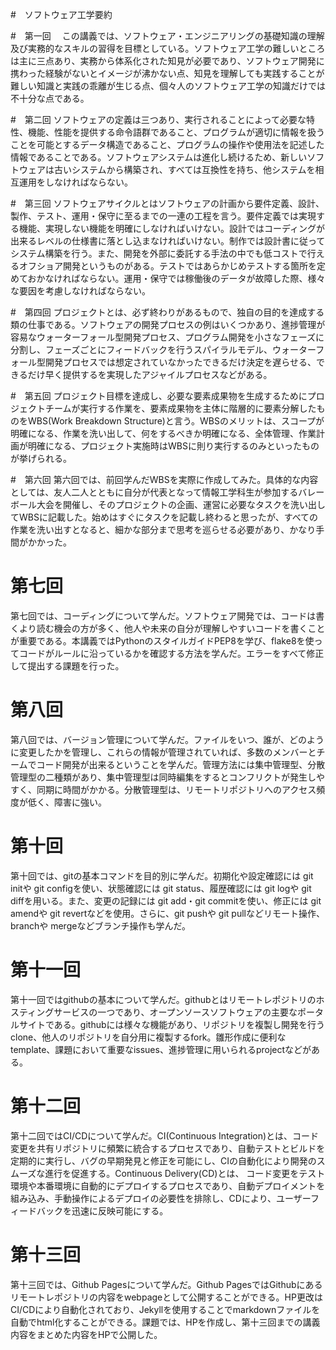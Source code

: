 #　ソフトウェア工学要約

#　第一回
　この講義では、ソフトウェア・エンジニアリングの基礎知識の理解及び実務的なスキルの習得を目標としている。ソフトウェア工学の難しいところは主に三点あり、実務から体系化された知見が必要であり、ソフトウェア開発に携わった経験がないとイメージが沸かない点、知見を理解しても実践することが難しい知識と実践の乖離が生じる点、個々人のソフトウェア工学の知識だけでは不十分な点である。

#　第二回
ソフトウェアの定義は三つあり、実行されることによって必要な特性、機能、性能を提供する命令語群であること、プログラムが適切に情報を扱うことを可能とするデータ構造であること、プログラムの操作や使用法を記述した情報であることである。ソフトウェアシステムは進化し続けるため、新しいソフトウェアは古いシステムから構築され、すべては互換性を持ち、他システムを相互運用をしなければならない。

#　第三回
ソフトウェアサイクルとはソフトウェアの計画から要件定義、設計、製作、テスト、運用・保守に至るまでの一連の工程を言う。要件定義では実現する機能、実現しない機能を明確にしなければいけない。設計ではコーディングが出来るレベルの仕様書に落とし込まなければいけない。制作では設計書に従ってシステム構築を行う。また、開発を外部に委託する手法の中でも低コストで行えるオフショア開発というものがある。テストではあらかじめテストする箇所を定めておかなければならない。運用・保守では稼働後のデータが故障した際、様々な要因を考慮しなければならない。

#　第四回
プロジェクトとは、必ず終わりがあるもので、独自の目的を達成する類の仕事である。ソフトウェアの開発プロセスの例はいくつかあり、進捗管理が容易なウォーターフォール型開発プロセス、プログラム開発を小さなフェーズに分割し、フェーズごとにフィードバックを行うスパイラルモデル、ウォーターフォール型開発プロセスでは想定されていなかったできるだけ決定を遅らせる、できるだけ早く提供するを実現したアジャイルプロセスなどがある。

#　第五回
プロジェクト目標を達成し、必要な要素成果物を生成するためにプロジェクトチームが実行する作業を、要素成果物を主体に階層的に要素分解したものをWBS(Work Breakdown Structure)と言う。WBSのメリットは、スコープが明確になる、作業を洗い出して、何をするべきか明確になる、全体管理、作業計画が明確になる、プロジェクト実施時はWBSに則り実行するのみといったものが挙げられる。

#　第六回
第六回では、前回学んだWBSを実際に作成してみた。具体的な内容としては、友人二人とともに自分が代表となって情報工学科生が参加するバレーボール大会を開催し、そのプロジェクトの企画、運営に必要なタスクを洗い出してWBSに記載した。始めはすぐにタスクを記載し終わると思ったが、すべての作業を洗い出すとなると、細かな部分まで思考を巡らせる必要があり、かなり手間がかかった。

# 第七回
第七回では、コーディングについて学んだ。ソフトウェア開発では、コードは書くより読む機会の方が多く、他人や未来の自分が理解しやすいコードを書くことが重要である。本講義ではPythonのスタイルガイドPEP8を学び、flake8を使ってコードがルールに沿っているかを確認する方法を学んだ。エラーをすべて修正して提出する課題を行った。

# 第八回
第八回では、バージョン管理について学んだ。ファイルをいつ、誰が、どのように変更したかを管理し、これらの情報が管理されていれば、多数のメンバーとチームでコード開発が出来るということを学んだ。管理方法には集中管理型、分散管理型の二種類があり、集中管理型は同時編集をするとコンフリクトが発生しやすく、同期に時間がかかる。分散管理型は、リモートリポジトリへのアクセス頻度が低く、障害に強い。

# 第十回
第十回では、gitの基本コマンドを目的別に学んだ。初期化や設定確認には git initや git configを使い、状態確認には git status、履歴確認には git logや git diffを用いる。また、変更の記録には git add・git commitを使い、修正には git amendや git revertなどを使用。さらに、git pushや git pullなどリモート操作、branchや mergeなどブランチ操作も学んだ。

# 第十一回
第十一回ではgithubの基本について学んだ。githubとはリモートレポジトリのホスティングサービスの一つであり、オープンソースソフトウェアの主要なポータルサイトである。githubには様々な機能があり、リポジトリを複製し開発を行うclone、他人のリポジトリを自分用に複製するfork。雛形作成に便利なtemplate、課題において重要なissues、進捗管理に用いられるprojectなどがある。

# 第十二回
第十二回ではCI/CDについて学んだ。CI(Continuous Integration)とは、コード変更を共有リポジトリに頻繁に統合するプロセスであり、自動テストとビルドを定期的に実行し、バグの早期発見と修正を可能にし、CIの自動化により開発のスムーズな進行を促進する。Continuous Delivery(CD)とは、 コード変更をテスト環境や本番環境に自動的にデプロイするプロセスであり、自動デプロイメントを組み込み、手動操作によるデプロイの必要性を排除し、CDにより、ユーザーフィードバックを迅速に反映可能にする。

# 第十三回
第十三回では、Github Pagesについて学んだ。Github PagesではGithubにあるリモートレポジトリの内容をwebpageとして公開することができる。HP更改はCI/CDにより自動化されており、Jekyllを使用することでmarkdownファイルを自動でhtml化することができる。課題では、HPを作成し、第十三回までの講義内容をまとめた内容をHPで公開した。

